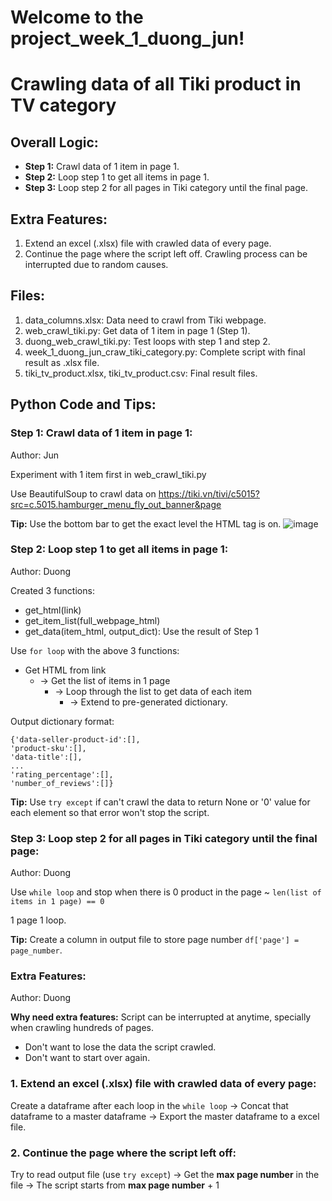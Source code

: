 # Welcome to the project_week_1_duong_jun!

# Crawling data of all Tiki product in TV category

## Overall Logic:
* **Step 1:** Crawl data of 1 item in page 1.
* **Step 2:** Loop step 1 to get all items in page 1.
* **Step 3:** Loop step 2 for all pages in Tiki category until the final page.

## Extra Features:
1. Extend an excel (.xlsx) file with crawled data of every page.
2. Continue the page where the script left off. Crawling process can be interrupted due to random causes.

## Files:
1. data_columns.xlsx: Data need to crawl from Tiki webpage.
2. web_crawl_tiki.py: Get data of 1 item in page 1 (Step 1).
3. duong_web_crawl_tiki.py: Test loops with step 1 and step 2.
4. week_1_duong_jun_craw_tiki_category.py: Complete script with final result as .xlsx file.
5. tiki_tv_product.xlsx, tiki_tv_product.csv: Final result files.

## Python Code and Tips:
### Step 1: Crawl data of 1 item in page 1:
Author: Jun

Experiment with 1 item first in web_crawl_tiki.py

Use BeautifulSoup to crawl data on https://tiki.vn/tivi/c5015?src=c.5015.hamburger_menu_fly_out_banner&page

**Tip:** Use the bottom bar to get the exact level the HTML tag is on.
![image](https://user-images.githubusercontent.com/71629218/94356917-1d485d00-00be-11eb-9735-ec4ac0f11d6c.png)

### Step 2: Loop step 1 to get all items in page 1:
Author: Duong

Created 3 functions:
* get_html(link)
* get_item_list(full_webpage_html)
* get_data(item_html, output_dict): Use the result of Step 1

Use `for loop` with the above 3 functions:
* Get HTML from link 
  * -> Get the list of items in 1 page 
    * -> Loop through the list to get data of each item 
      * -> Extend to pre-generated dictionary.

Output dictionary format:
```
{'data-seller-product-id':[],
'product-sku':[],
'data-title':[],
...
'rating_percentage':[],
'number_of_reviews':[]}
```

**Tip:** Use `try except` if can't crawl the data to return None or '0' value for each element so that error won't stop the script.

### Step 3: Loop step 2 for all pages in Tiki category until the final page:
Author: Duong

Use `while loop` and stop when there is 0 product in the page ~ `len(list of items in 1 page) == 0`

1 page 1 loop.

**Tip:** Create a column in output file to store page number `df['page'] = page_number`.

### Extra Features:
Author: Duong

**Why need extra features:** Script can be interrupted at anytime, specially when crawling hundreds of pages.
* Don't want to lose the data the script crawled.
* Don't want to start over again.

### 1. Extend an excel (.xlsx) file with crawled data of every page:
Create a dataframe after each loop in the `while loop` -> Concat that dataframe to a master dataframe -> Export the master dataframe to a excel file.

### 2. Continue the page where the script left off:
Try to read output file (use `try except`) -> Get the **max page number** in the file -> The script starts from **max page number** + 1
